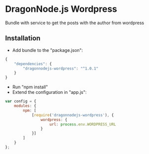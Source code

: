 # DragonNode.js Wordpress
Bundle with service to get the posts with the author from wordpress

## Installation
- Add bundle to the "package.json":
```javascript
{
    "dependencies": {
        "dragonnodejs-wordpress": "^1.0.1"
    }
}
```
- Run "npm install"
- Extend the configuration in "app.js":
```javascript
var config = {
    modules: {
        npm: [
            [require('dragonnodejs-wordpress'), {
                wordpress: {
                    url: process.env.WORDPRESS_URL
                }
            }]
        ]
    }
};
```
